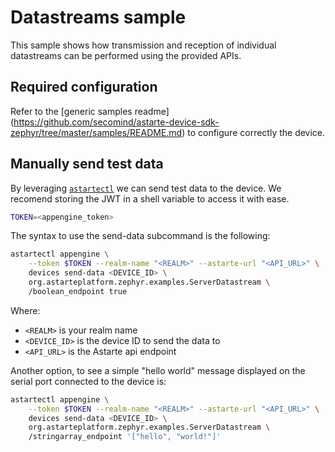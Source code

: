 <!--
Copyright 2024 SECO Mind Srl

SPDX-License-Identifier: Apache-2.0
-->

# Datastreams sample

This sample shows how transmission and reception of individual datastreams can be performed
using the provided APIs.

## Required configuration

Refer to the
[generic samples readme]
(https://github.com/secomind/astarte-device-sdk-zephyr/tree/master/samples/README.md)
to configure correctly the device.

## Manually send test data

By leveraging [`astartectl`](https://github.com/astarte-platform/astartectl) we can send test
data to the device.
We recomend storing the JWT in a shell variable to access it with ease.
```bash
TOKEN=<appengine_token>
```

The syntax to use the send-data subcommand is the following:
```sh
astartectl appengine \
    --token $TOKEN --realm-name "<REALM>" --astarte-url "<API_URL>" \
    devices send-data <DEVICE_ID> \
    org.astarteplatform.zephyr.examples.ServerDatastream \
    /boolean_endpoint true
```

Where:
- `<REALM>` is your realm name
- `<DEVICE_ID>` is the device ID to send the data to
- `<API_URL>` is the Astarte api endpoint

Another option, to see a simple "hello world" message displayed on the serial port connected to the
device is:
```sh
astartectl appengine \
    --token $TOKEN --realm-name "<REALM>" --astarte-url "<API_URL>" \
    devices send-data <DEVICE_ID> \
    org.astarteplatform.zephyr.examples.ServerDatastream \
    /stringarray_endpoint '["hello", "world!"]'
```
